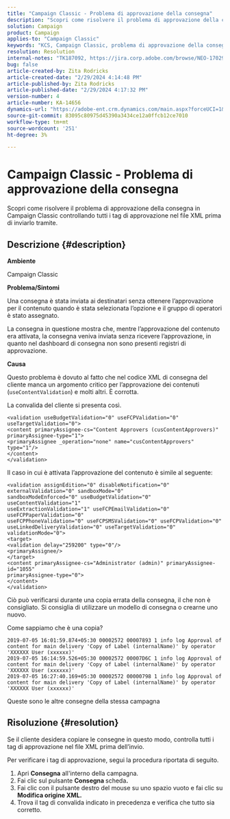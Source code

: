 ```yaml
---
title: "Campaign Classic - Problema di approvazione della consegna"
description: "Scopri come risolvere il problema di approvazione della consegna in Campaign Classic"
solution: Campaign
product: Campaign
applies-to: "Campaign Classic"
keywords: "KCS, Campaign Classic, problema di approvazione della consegna,"
resolution: Resolution
internal-notes: "TK187092, https://jira.corp.adobe.com/browse/NEO-17029"
bug: false
article-created-by: Zita Rodricks
article-created-date: "2/29/2024 4:14:48 PM"
article-published-by: Zita Rodricks
article-published-date: "2/29/2024 4:17:32 PM"
version-number: 4
article-number: KA-14656
dynamics-url: "https://adobe-ent.crm.dynamics.com/main.aspx?forceUCI=1&pagetype=entityrecord&etn=knowledgearticle&id=098836a3-1dd7-ee11-9079-6045bd0065f9"
source-git-commit: 83095c80975d45390a3434ce12a0ffcb12ce7010
workflow-type: tm+mt
source-wordcount: '251'
ht-degree: 3%

---
```


# Campaign Classic - Problema di approvazione della consegna


Scopri come risolvere il problema di approvazione della consegna in Campaign Classic controllando tutti i tag di approvazione nel file XML prima di inviarlo tramite.

## Descrizione {#description}


<b>Ambiente</b>

Campaign Classic



<b>Problema/Sintomi</b>

Una consegna è stata inviata ai destinatari senza ottenere l’approvazione per il contenuto quando è stata selezionata l’opzione e il gruppo di operatori è stato assegnato.

La consegna in questione mostra che, mentre l’approvazione del contenuto era attivata, la consegna veniva inviata senza ricevere l’approvazione, in quanto nel dashboard di consegna non sono presenti registri di approvazione.



<b>Causa</b>

Questo problema è dovuto al fatto che nel codice XML di consegna del cliente manca un argomento critico per l’approvazione dei contenuti (`useContentValidation`) e molti altri. È corrotta.

La convalida del cliente si presenta così.




```
<validation useBudgetValidation="0" useFCPValidation="0" useTargetValidation="0">
<content primaryAssignee-cs="Content Approvers (cusContentApprovers)" primaryAssignee-type="1">
<primaryAssignee _operation="none" name="cusContentApprovers" type="1"/>
</content>
</validation>
```




Il caso in cui è attivata l’approvazione del contenuto è simile al seguente:




```
<validation assignEdition="0" disableNotification="0" externalValidation="0" sandboxMode="0"
sandboxModeEnforced="0" useBudgetValidation="0" useContentValidation="1"
useExtractionValidation="1" useFCPEmailValidation="0" useFCPPaperValidation="0"
useFCPPhoneValidation="0" useFCPSMSValidation="0" useFCPValidation="0"
useLinkedDeliveryValidation="0" useTargetValidation="0" validationMode="0">
<target>
<validation delay="259200" type="0"/>
<primaryAssignee/>
</target>
<content primaryAssignee-cs="Administrator (admin)" primaryAssignee-id="1055"
primaryAssignee-type="0">
</content>
</validation>
```




Ciò può verificarsi durante una copia errata della consegna, il che non è consigliato. Si consiglia di utilizzare un modello di consegna o crearne uno nuovo.

Come sappiamo che è una copia?




```
2019-07-05 16:01:59.874+05:30 00002572 00007893 1 info log Approval of content for main delivery 'Copy of Label (internalName)' by operator 'XXXXXX User (xxxxxx)'
2019-07-05 16:14:59.526+05:30 00002572 00007D6C 1 info log Approval of content for main delivery 'Copy of Label (internalName)' by operator 'XXXXXX User (xxxxxx)'
2019-07-05 16:27:40.169+05:30 00002572 00000798 1 info log Approval of content for main delivery 'Copy of Label (internalName)' by operator 'XXXXXX User (xxxxxx)'
```




Queste sono le altre consegne della stessa campagna


## Risoluzione {#resolution}


Se il cliente desidera copiare le consegne in questo modo, controlla tutti i tag di approvazione nel file XML prima dell’invio.

Per verificare i tag di approvazione, segui la procedura riportata di seguito.

1. Apri <b>Consegna</b> all&#39;interno della campagna.
2. Fai clic sul pulsante <b>Consegna </b>scheda<b>.</b>
3. Fai clic con il pulsante destro del mouse su uno spazio vuoto e fai clic su <b>Modifica origine XML.</b>
4. Trova il tag di convalida indicato in precedenza e verifica che tutto sia corretto.



